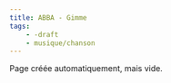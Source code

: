 ```yaml
---
title: ABBA - Gimme
tags:
    - -draft
    - musique/chanson
---
```


Page créée automatiquement, mais vide.
